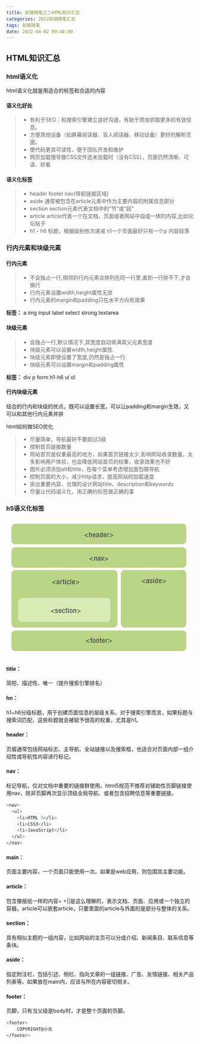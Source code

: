 ```yaml
---
title: 前端随笔之二HTML知识汇总
categories: 2022前端随笔汇总
tags: 前端随笔
date: 2022-04-02 09:48:00
---
```


## HTML知识汇总
### html语义化
html语义化就是用适合的标签和合适的内容
#### **语义化好处**
> * 有利于SEO：和搜索引擎建立良好沟通，有助于爬虫抓取更多的有效信息。
> * 方便其他设备（如屏幕阅读器、盲人阅读器、移动设备）更好的解析页面。
> * 使代码更具可读性，便于团队开发和维护
> * 网页加载慢导致CSS文件还未加载时（没有CSS），页面仍然清晰、可读、好看

#### **语义化标签**
> * header footer nav(导航链接区域)
> * aside 通常被包含在article元素中作为主要内容的附属信息部分
> * section section元素代表文档中的“节”或“段”
> * article article代表一个在文档，页面或者网站中自成一体的内容,比如论坛帖子
> * h1 - h6 标题，根据级别依次递减 h1一个页面最好只有一个p 内容段落

### 行内元素和块级元素
#### 行内元素
> * 不会独占一行,相邻的行内元素会排列在同一行里,直到一行排不下,才会换行
> * 行内元素设置width,height属性无效
> * 行内元素的margin和padding只在水平方向有效果

**标签：** a img input label select strong textarea

#### 块级元素
> * 会独占一行,默认情况下,其宽度自动填满其父元素宽度
> * 块级元素可以设置width,height属性.
> * 块级元素即使设置了宽度,仍然是独占一行.
> * 块级元素可以设置margin和padding属性

**标签：** div p form h1-h6 ul ol

#### 行内块级元素
结合的行内和块级的优点，既可以设置长宽，可以让padding和margin生效，又可以和其他行内元素并排

html如何做SEO优化
> * 尽量简单，导航最好不要超过3级
> * 控制首页链接数量
> * 网站首页是权重最高的地方，如果首页链接太少,影响网站收录数量。太多影响用户体验，也会降低网站首页的权重，收录效果也不好
> * 图片必须添加alt和title，在每个菜单考虑增加面包屑导航
> * 控制页面的大小，减少http请求，提高网站的加载速度
> * 突出重要内容，合理的设计网站title、description和keywords
> * 尽量让代码语义化，用正确的标签做正确的事

### h5语义化标签
![h5语义化标签](https://raw.githubusercontent.com/riceCk/riceBlog/master/images/html5-layout.jpg)
#### title：
简短、描述性、唯一（提升搜索引擎排名）
#### hn：
h1~h6分级标题，用于创建页面信息的层级关系。对于搜索引擎而言，如果标题与搜索词匹配，这些标题就会被赋予很高的权重，尤其是h1。
#### header：
页眉通常包括网站标志、主导航、全站链接以及搜索框，也适合对页面内部一组介绍性或导航性内容进行标记。
#### nav：
标记导航，仅对文档中重要的链接群使用。html5规范不推荐对辅助性页脚链接使用nav，除非页脚再次显示顶级全局导航、或者包含招聘信息等重要链接。
```bash
<nav>
  <ul>
    <li>HTML 5</li>
    <li>CSS3</li>
    <li>JavaScript</li>
  </ul>
</nav>
```
#### main：
页面主要内容，一个页面只能使用一次。如果是web应用，则包围其主要功能。
#### article：
包含像报纸一样的内容= =||是这么理解的，表示文档、页面、应用或一个独立的容器。article可以嵌套article，只要里面的article与外面的是部分与整体的关系。
#### section：
具有相似主题的一组内容，比如网站的主页可以分成介绍、新闻条目、联系信息等条块。
#### aside：
指定附注栏，包括引述、侧栏、指向文章的一组链接、广告、友情链接、相关产品列表等。如果放在main内，应该与所在内容密切相关。
#### footer：
页脚，只有当父级是body时，才是整个页面的页脚。
```bash
<footer>
    COPYRIGHT@小北
</footer>
```